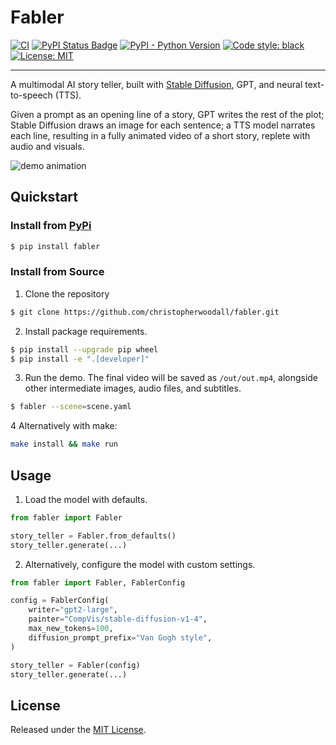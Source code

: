 # Fabler

[![CI][ci-badge]][ci-url]
[![PyPI Status Badge][pypi-badge]][pypi-url]
[![PyPI - Python Version][python-badge]][python-url]
[![Code style: black][style-badge]][style-url]
[![License: MIT][license-badge]][license-url]

---

A multimodal AI story teller, built with [Stable Diffusion](https://huggingface.co/spaces/stabilityai/stable-diffusion), GPT, and neural text-to-speech (TTS).

Given a prompt as an opening line of a story, GPT writes the rest of the plot; Stable Diffusion draws an image for each sentence; a TTS model narrates each line, resulting in a fully animated video of a short story, replete with audio and visuals.

![demo animation](https://user-images.githubusercontent.com/25360440/210071764-51ed5872-ba56-4ed0-919b-d9ce65110185.gif)


## Quickstart

### Install from [PyPi](https://pypi.org/project/fabler/)
```bash
$ pip install fabler
```


### Install from Source
1. Clone the repository

```bash
$ git clone https://github.com/christopherwoodall/fabler.git
```

2. Install package requirements.

```bash
$ pip install --upgrade pip wheel
$ pip install -e ".[developer]"
```

3. Run the demo. The final video will be saved as `/out/out.mp4`, alongside other intermediate images, audio files, and subtitles.

```bash
$ fabler --scene=scene.yaml
```

4 Alternatively with make:

```bash
make install && make run
```

## Usage

1. Load the model with defaults.

```python
from fabler import Fabler

story_teller = Fabler.from_defaults()
story_teller.generate(...)
```

2. Alternatively, configure the model with custom settings.

```python
from fabler import Fabler, FablerConfig

config = FablerConfig(
    writer="gpt2-large",
    painter="CompVis/stable-diffusion-v1-4",
    max_new_tokens=100,
    diffusion_prompt_prefix="Van Gogh style",
)

story_teller = Fabler(config)
story_teller.generate(...)
```

## License

Released under the [MIT License](LICENSE).


<!-- MARKDOWN LINKS & IMAGES -->
<!-- https://www.markdownguide.org/basic-syntax/#reference-style-links -->
[ci-badge]: https://github.com/christopherwoodall/fabler/actions/workflows/lint.yml/badge.svg?branch=main
[ci-url]: https://github.com/christopherwoodall/fabler/actions/workflows/lint.yml
[pypi-badge]: https://badge.fury.io/py/fabler.svg
[pypi-url]: https://pypi.org/project/fabler
[python-badge]: https://img.shields.io/pypi/pyversions/fabler
[python-url]: https://pypi.org/project/fabler
[license-badge]: https://img.shields.io/badge/License-MIT-yellow.svg
[license-url]: https://opensource.org/licenses/MIT
[style-badge]: https://img.shields.io/badge/code%20style-black-000000.svg
[style-url]: https://github.com/ambv/black

